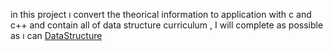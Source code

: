 in this project ı convert the theorical information to application with c and c++ and contain all of data structure curriculum , I will complete as possible as ı can
[DataStructure](https://www.youtube.com/watch?v=B31LgI4Y4DQ)

